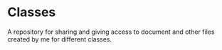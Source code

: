 # Classes
A repository for sharing and giving access to document and other files created by me for different classes.
